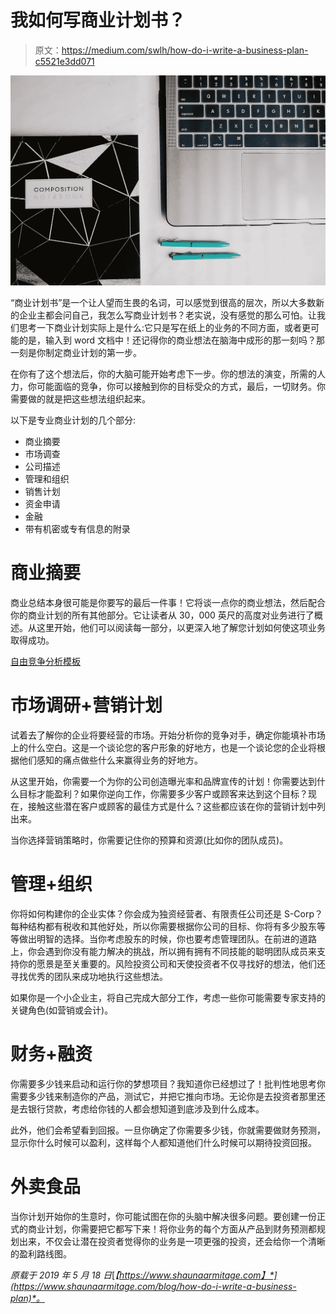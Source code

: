# 我如何写商业计划书？

> 原文：<https://medium.com/swlh/how-do-i-write-a-business-plan-c5521e3dd071>

![](img/0cd7ad66561b21b0692a2121a5d79713.png)

“商业计划书”是一个让人望而生畏的名词，可以感觉到很高的层次，所以大多数新的企业主都会问自己，我怎么写商业计划书？老实说，没有感觉的那么可怕。让我们思考一下商业计划实际上是什么:它只是写在纸上的业务的不同方面，或者更可能的是，输入到 word 文档中！还记得你的商业想法在脑海中成形的那一刻吗？那一刻是你制定商业计划的第一步。

在你有了这个想法后，你的大脑可能开始考虑下一步。你的想法的演变，所需的人力，你可能面临的竞争，你可以接触到你的目标受众的方式，最后，一切财务。你需要做的就是把这些想法组织起来。

以下是专业商业计划的几个部分:

*   商业摘要
*   市场调查
*   公司描述
*   管理和组织
*   销售计划
*   资金申请
*   金融
*   带有机密或专有信息的附录

# 商业摘要

商业总结本身很可能是你要写的最后一件事！它将谈一点你的商业想法，然后配合你的商业计划的所有其他部分。它让读者从 30，000 英尺的高度对业务进行了概述。从这里开始，他们可以阅读每一部分，以更深入地了解您计划如何使这项业务取得成功。

[自由竞争分析模板](https://www.shaunaarmitage.com/competitive-analysis-template)

# 市场调研+营销计划

试着去了解你的企业将要经营的市场。开始分析你的竞争对手，确定你能填补市场上的什么空白。这是一个谈论您的客户形象的好地方，也是一个谈论您的企业将根据他们感知的痛点做些什么来赢得业务的好地方。

从这里开始，你需要一个为你的公司创造曝光率和品牌宣传的计划！你需要达到什么目标才能盈利？如果你逆向工作，你需要多少客户或顾客来达到这个目标？现在，接触这些潜在客户或顾客的最佳方式是什么？这些都应该在你的营销计划中列出来。

当你选择营销策略时，你需要记住你的预算和资源(比如你的团队成员)。

# 管理+组织

你将如何构建你的企业实体？你会成为独资经营者、有限责任公司还是 S-Corp？每种结构都有税收和其他好处，所以你需要根据你公司的目标、你将有多少股东等等做出明智的选择。当你考虑股东的时候，你也要考虑管理团队。在前进的道路上，你会遇到你没有能力解决的挑战，所以拥有拥有不同技能的聪明团队成员来支持你的愿景是至关重要的。风险投资公司和天使投资者不仅寻找好的想法，他们还寻找优秀的团队来成功地执行这些想法。

如果你是一个小企业主，将自己完成大部分工作，考虑一些你可能需要专家支持的关键角色(如营销或会计)。

# 财务+融资

你需要多少钱来启动和运行你的梦想项目？我知道你已经想过了！批判性地思考你需要多少钱来制造你的产品，测试它，并把它推向市场。无论你是去投资者那里还是去银行贷款，考虑给你钱的人都会想知道到底涉及到什么成本。

此外，他们会希望看到回报。一旦你确定了你需要多少钱，你就需要做财务预测，显示你什么时候可以盈利，这样每个人都知道他们什么时候可以期待投资回报。

# 外卖食品

当你计划开始你的生意时，你可能试图在你的头脑中解决很多问题。要创建一份正式的商业计划，你需要把它都写下来！将你业务的每个方面从产品到财务预测都规划出来，不仅会让潜在投资者觉得你的业务是一项更强的投资，还会给你一个清晰的盈利路线图。

*原载于 2019 年 5 月 18 日*[*【https://www.shaunaarmitage.com】*](https://www.shaunaarmitage.com/blog/how-do-i-write-a-business-plan)*。*